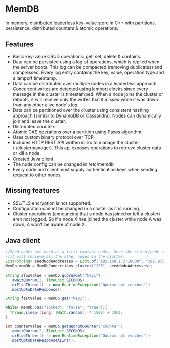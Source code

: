 # MemDB
In memory, distributed leaderless key-value store in C++ with partitions, persistence, distributed counters & atomic operations.

## Features
- Basic key-value CRUD operations: get, set, delete & contains.
- Data can be persisted using a log of operations, which is replied when the server boots. This log can be compacted (removing duplicates) and compressed. Every log entry contains the key, value, operation type and a lamport timestamp.
- Data can be distributed over multiple nodes in a leaderless approach. Concurrent writes are detected using lamport clocks since every message in the cluster is timestamped. When a node joins the cluster or reboots, it will receive only the writes that it missed while it was down from any other alive node's log.
- Data can be partitioned over the cluster using consistent hashing approach (similar to DynamoDB or Cassandra). Nodes can dynamically join and leave the cluster.
- Distributed counters.
- Atomic CAS operations over a partition using Paxos algorithm.
- Uses custom binary protocol over TCP.
- Includes HTTP REST API written in Go to manage the cluster (./clustermanager). This api exposes operations to retrieve cluster data or kill a node.
- Created Java client.
- The node config can be changed in /etc/memdb
- Every node and client must supply authentication keys when sending request to other nodes.

## Missing features
- SSL/TLS encryption is not supported.
- Configuration cannot be changed in a cluster as it is running.
- Cluster operations (announcing that a node has joined or left a cluster) aren not logged. So if a node X has joined the cluster while node A was down, A won't be aware of node X.

## Java client
```java
//Seed nodes are used as a first-contact nodes. Once the client/node contacts any of this seed nodes,
//it will recieve all the other nodes in the cluster.
List<String> seedNodeAddresses = List.of("192.168.1.2:10000", "192.168.1.3:10000", "192.168.1.4:10000");
MemDb memDb = MemDbConnections.cluster("123", seedNodeAddresses);

String slowValue = memDb.quorumGet("key1")
  .awaitQuorum(2, TimeUnit.SECONDS)
  .orElseThrow(() -> new RuntimeException("Quorum not reached"))
  .mostUptoDateResponse();

String fastValue = memDb.get("key1");

while(!memDb.cas("locked", "false", "true")){
  Thread.sleep((long) (Math.random() * 1500) + 100);
}

int counterValue = memDb.getQuorumCounter("counter")
  .awaitQuorum(2, TimeUnit.SECONDS)
  .orElseThrow(() -> new RuntimeException("Quorum not reached"))
  .mostUptoDateResponseAsInt();
```


